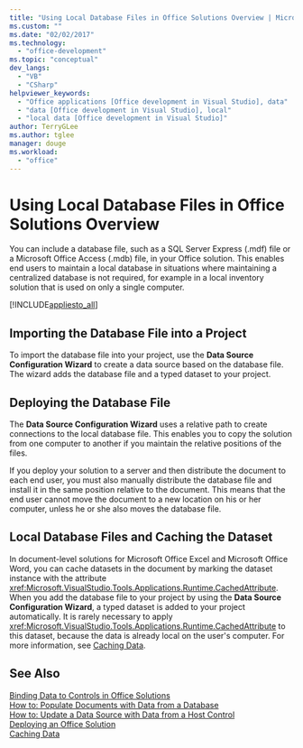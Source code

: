 ```yaml
---
title: "Using Local Database Files in Office Solutions Overview | Microsoft Docs"
ms.custom: ""
ms.date: "02/02/2017"
ms.technology: 
  - "office-development"
ms.topic: "conceptual"
dev_langs: 
  - "VB"
  - "CSharp"
helpviewer_keywords: 
  - "Office applications [Office development in Visual Studio], data"
  - "data [Office development in Visual Studio], local"
  - "local data [Office development in Visual Studio]"
author: TerryGLee
ms.author: tglee
manager: douge
ms.workload: 
  - "office"
---
```

# Using Local Database Files in Office Solutions Overview
  You can include a database file, such as a SQL Server Express (.mdf) file or a Microsoft Office Access (.mdb) file, in your Office solution. This enables end users to maintain a local database in situations where maintaining a centralized database is not required, for example in a local inventory solution that is used on only a single computer.  
  
 [!INCLUDE[appliesto_all](../vsto/includes/appliesto-all-md.md)]  
  
## Importing the Database File into a Project  
 To import the database file into your project, use the **Data Source Configuration Wizard** to create a data source based on the database file. The wizard adds the database file and a typed dataset to your project.  
  
## Deploying the Database File  
 The **Data Source Configuration Wizard** uses a relative path to create connections to the local database file. This enables you to copy the solution from one computer to another if you maintain the relative positions of the files.  
  
 If you deploy your solution to a server and then distribute the document to each end user, you must also manually distribute the database file and install it in the same position relative to the document. This means that the end user cannot move the document to a new location on his or her computer, unless he or she also moves the database file.  
  
## Local Database Files and Caching the Dataset  
 In document-level solutions for Microsoft Office Excel and Microsoft Office Word, you can cache datasets in the document by marking the dataset instance with the attribute <xref:Microsoft.VisualStudio.Tools.Applications.Runtime.CachedAttribute>. When you add the database file to your project by using the **Data Source Configuration Wizard**, a typed dataset is added to your project automatically. It is rarely necessary to apply <xref:Microsoft.VisualStudio.Tools.Applications.Runtime.CachedAttribute> to this dataset, because the data is already local on the user's computer. For more information, see [Caching Data](../vsto/caching-data.md).  
  
## See Also  
 [Binding Data to Controls in Office Solutions](../vsto/binding-data-to-controls-in-office-solutions.md)   
 [How to: Populate Documents with Data from a Database](../vsto/how-to-populate-documents-with-data-from-a-database.md)   
 [How to: Update a Data Source with Data from a Host Control](../vsto/how-to-update-a-data-source-with-data-from-a-host-control.md)   
 [Deploying an Office Solution](../vsto/deploying-an-office-solution.md)   
 [Caching Data](../vsto/caching-data.md)  
  
  